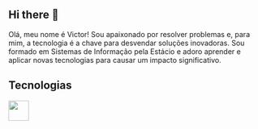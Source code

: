 ## Hi there 👋

Olá, meu nome é Victor! Sou apaixonado por resolver problemas e, para mim, a tecnologia é a chave para desvendar soluções inovadoras. Sou formado em Sistemas de Informação pela Estácio e adoro aprender e aplicar novas tecnologias para causar um impacto significativo.

## Tecnologias
<img src="https://cdn.jsdelivr.net/gh/devicons/devicon/icons/java/java-original.svg" width="40" height="40"/>

<!--
**victorcsarsampaio/victorcsarsampaio** is a ✨ _special_ ✨ repository because its `README.md` (this file) appears on your GitHub profile.

Here are some ideas to get you started:

- 🔭 I’m currently working on ...
- 🌱 I’m currently learning ...
- 👯 I’m looking to collaborate on ...
- 🤔 I’m looking for help with ...
- 💬 Ask me about ...
- 📫 How to reach me: ...
- 😄 Pronouns: ...
- ⚡ Fun fact: ...
-->
